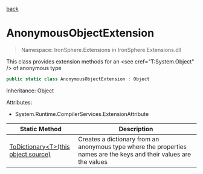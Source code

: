 ﻿[back](/IronSphere.Extensions/types)

# AnonymousObjectExtension

> Namespace: IronSphere.Extensions in  IronSphere.Extensions.dll

This class provides extension methods for an &lt;see cref=&quot;T:System.Object&quot; /&gt; of anonymous type

```csharp
public static class AnonymousObjectExtension : Object
```
Inheritance: Object



Attributes:

* System.Runtime.CompilerServices.ExtensionAttribute



| Static Method | Description |
| --- | --- |
| [ToDictionary&lt;T&gt;(this object source)](AnonymousObjectExtension_ToDictionary-T-(Object)) | Creates a dictionary from an anonymous type where the properties names are the keys and their values are the values |
